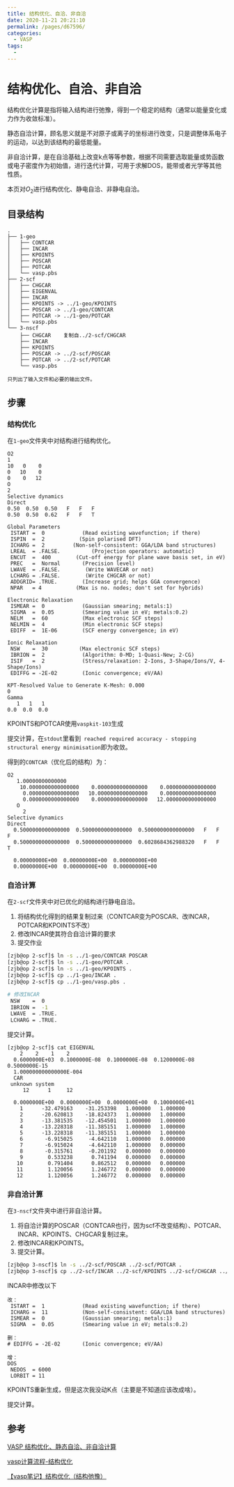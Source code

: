 ```yaml
---
title: 结构优化、自洽、非自洽
date: 2020-11-21 20:21:10
permalink: /pages/d67596/
categories: 
  - VASP
tags: 
  - 
---
```


# 结构优化、自洽、非自洽

结构优化计算是指将输入结构进行弛豫，得到一个稳定的结构（通常以能量变化或力作为收敛标准）。

静态自洽计算，顾名思义就是不对原子或离子的坐标进行改变，只是调整体系电子的运动，以达到该结构的最低能量。

非自洽计算，是在自洽基础上改变k点等等参数，根据不同需要选取能量或势函数或电子密度作为初始值，进行迭代计算，可用于求解DOS，能带或者光学等其他性质。



本页对$O_2$进行结构优化、静电自洽、非静电自洽。

## 目录结构

```
.
├── 1-geo
│   ├── CONTCAR
│   ├── INCAR
│   ├── KPOINTS
│   ├── POSCAR
│   ├── POTCAR
│   └── vasp.pbs
├── 2-scf
│   ├── CHGCAR
│   ├── EIGENVAL
│   ├── INCAR
│   ├── KPOINTS -> ../1-geo/KPOINTS
│   ├── POSCAR -> ../1-geo/CONTCAR
│   ├── POTCAR -> ../1-geo/POTCAR
│   └── vasp.pbs
└── 3-nscf
    ├── CHGCAR    复制自../2-scf/CHGCAR
    ├── INCAR
    ├── KPOINTS
    ├── POSCAR -> ../2-scf/POSCAR
    ├── POTCAR -> ../2-scf/POTCAR
    └── vasp.pbs
    
只列出了输入文件和必要的输出文件。
```

## 步骤

### 结构优化

在`1-geo`文件夹中对结构进行结构优化。

<code-group>
<code-block title="POSCAR" active>

```
O2                                      
1     
10   0    0
0   10    0
0    0   12
O 
2
Selective dynamics
Direct
0.50  0.50  0.50   F   F   F
0.50  0.50  0.62   F   F   T
```
</code-block>

<code-block title="INCAR">

```
Global Parameters
 ISTART =  0            (Read existing wavefunction; if there)
 ISPIN  =  2           (Spin polarised DFT)
 ICHARG =  2         (Non-self-consistent: GGA/LDA band structures)
 LREAL  = .FALSE.          (Projection operators: automatic)
 ENCUT  =  400        (Cut-off energy for plane wave basis set, in eV)
 PREC   =  Normal       (Precision level)
 LWAVE  = .FALSE.        (Write WAVECAR or not)
 LCHARG = .FALSE.        (Write CHGCAR or not)
 ADDGRID= .TRUE.        (Increase grid; helps GGA convergence)
 NPAR   = 4           (Max is no. nodes; don't set for hybrids)

Electronic Relaxation
 ISMEAR =  0            (Gaussian smearing; metals:1)
 SIGMA  =  0.05         (Smearing value in eV; metals:0.2)
 NELM   =  60           (Max electronic SCF steps)
 NELMIN =  4            (Min electronic SCF steps)
 EDIFF  =  1E-06        (SCF energy convergence; in eV)

Ionic Relaxation
 NSW    =  30          (Max electronic SCF steps)
 IBRION =  2            (Algorithm: 0-MD; 1-Quasi-New; 2-CG)
 ISIF   =  2            (Stress/relaxation: 2-Ions, 3-Shape/Ions/V, 4-Shape/Ions)
 EDIFFG = -2E-02        (Ionic convergence; eV/AA)
```

</code-block>

<code-block title="KPOINTS">

```
KPT-Resolved Value to Generate K-Mesh: 0.000
0
Gamma
   1   1   1
0.0  0.0  0.0
```

</code-block>
</code-group>

KPOINTS和POTCAR使用`vaspkit-103`生成

提交计算，在`stdout`里看到` reached required accuracy - stopping structural energy minimisation`即为收敛。

得到的`CONTCAR`（优化后的结构）为：

```
O2                                      
   1.00000000000000     
    10.0000000000000000    0.0000000000000000    0.0000000000000000
     0.0000000000000000   10.0000000000000000    0.0000000000000000
     0.0000000000000000    0.0000000000000000   12.0000000000000000
   O 
     2
Selective dynamics
Direct
  0.5000000000000000  0.5000000000000000  0.5000000000000000   F   F   F
  0.5000000000000000  0.5000000000000000  0.6028684362988320   F   F   T
 
  0.00000000E+00  0.00000000E+00  0.00000000E+00
  0.00000000E+00  0.00000000E+00  0.00000000E+00
```

### 自洽计算

在`2-scf`文件夹中对已优化的结构进行静电自洽。

1. 将结构优化得到的结果复制过来（CONTCAR变为POSCAR、改INCAR，POTCAR和KPOINTS不改）
2. 修改INCAR使其符合自洽计算的要求
3. 提交作业

```bash
[zjb@op 2-scf]$ ln -s ../1-geo/CONTCAR POSCAR
[zjb@op 2-scf]$ ln -s ../1-geo/POTCAR .
[zjb@op 2-scf]$ ln -s ../1-geo/KPOINTS .
[zjb@op 2-scf]$ cp ../1-geo/INCAR .
[zjb@op 2-scf]$ cp ../1-geo/vasp.pbs .

# 修改INCAR
 NSW    =  0
 IBRION =  -1
 LWAVE  = .TRUE.
 LCHARG = .TRUE.
```

提交计算。

```
[zjb@op 2-scf]$ cat EIGENVAL 
    2    2    1    2
  0.6000000E+03  0.1000000E-08  0.1000000E-08  0.1200000E-08  0.5000000E-15
  1.000000000000000E-004
  CAR 
 unknown system                          
     12      1     12
 
  0.0000000E+00  0.0000000E+00  0.0000000E+00  0.1000000E+01
    1      -32.479163    -31.253398   1.000000   1.000000
    2      -20.620813    -18.824373   1.000000   1.000000
    3      -13.381535    -12.454501   1.000000   1.000000
    4      -13.228318    -11.385151   1.000000   1.000000
    5      -13.228318    -11.385151   1.000000   1.000000
    6       -6.915025     -4.642110   1.000000   0.000000
    7       -6.915024     -4.642110   1.000000   0.000000
    8       -0.315761     -0.201192   0.000000   0.000000
    9        0.533238      0.741194   0.000000   0.000000
   10        0.791404      0.862512   0.000000   0.000000
   11        1.120056      1.246772   0.000000   0.000000
   12        1.120056      1.246772   0.000000   0.000000
```



### 非自洽计算

在`3-nscf`文件夹中进行非自洽计算。

1. 将自洽计算的POSCAR（CONTCAR也行，因为scf不改变结构）、POTCAR、INCAR、KPOINTS、CHGCAR复制过来。
2. 修改INCAR和KPOINTS。
3. 提交计算。

```bash
[zjb@op 3-nscf]$ ln -s ../2-scf/POSCAR ../2-scf/POTCAR .
[zjb@op 3-nscf]$ cp ../2-scf/INCAR ../2-scf/KPOINTS ../2-scf/CHGCAR ../2-scf/vasp.pbs .
```

INCAR中修改以下

```
改：
 ISTART =  1            (Read existing wavefunction; if there)
 ICHARG =  11           (Non-self-consistent: GGA/LDA band structures)
 ISMEAR =  0            (Gaussian smearing; metals:1)
 SIGMA  =  0.05         (Smearing value in eV; metals:0.2)

删：
# EDIFFG = -2E-02       (Ionic convergence; eV/AA)

增：
DOS
 NEDOS  = 6000
 LORBIT = 11 
```

KPOINTS重新生成，但是这次我没动K点（主要是不知道应该改成啥）。

提交计算。



## 参考

[VASP 结构优化、静态自洽、非自洽计算](https://blog.csdn.net/kyang_823/article/details/59110848)

[vasp计算流程-结构优化](https://cndaqiang.github.io/2018/01/23/vasp-step1/)

[【vasp笔记】结构优化（结构弛豫）](https://blog.csdn.net/flowingsand/article/details/103656692)




